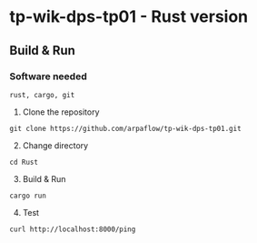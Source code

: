 # tp-wik-dps-tp01 - Rust version
## Build & Run
### Software needed
```
rust, cargo, git
```
1. Clone the repository
```
git clone https://github.com/arpaflow/tp-wik-dps-tp01.git
```
2. Change directory
```
cd Rust
```
3. Build & Run
```
cargo run
```
4. Test
```
curl http://localhost:8000/ping
```